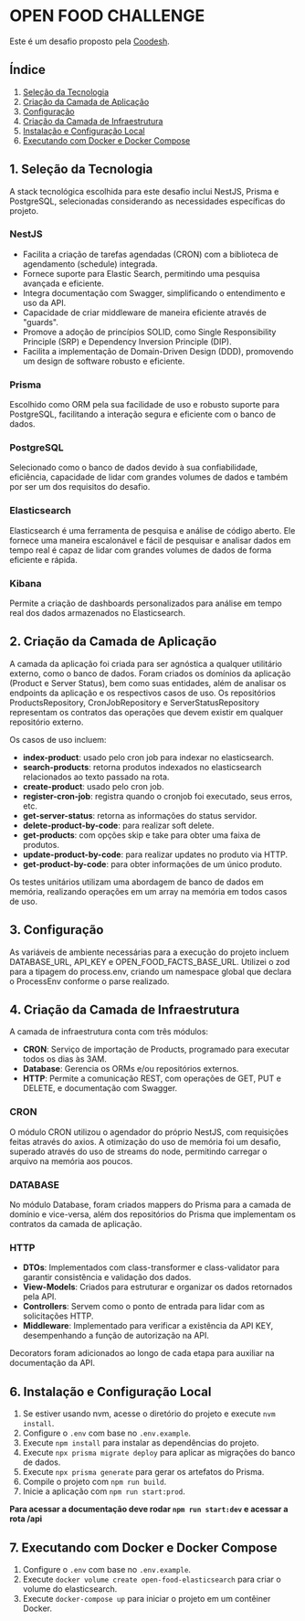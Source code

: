 # OPEN FOOD CHALLENGE

Este é um desafio proposto pela [Coodesh](https://coodesh.com/).

## Índice

1. [Seleção da Tecnologia](#selecao-da-tecnologia)
2. [Criação da Camada de Aplicação](#criacao-da-camada-de-aplicacao)
3. [Configuração](#configuracao)
4. [Criação da Camada de Infraestrutura](#criacao-da-camada-de-infraestrutura)
5. [Instalação e Configuração Local](#instalacao-e-configuracao-local)
6. [Executando com Docker e Docker Compose](#executando-com-docker-e-docker-compose)

<a name="selecao-da-tecnologia"></a>
## 1. Seleção da Tecnologia

A stack tecnológica escolhida para este desafio inclui NestJS, Prisma e PostgreSQL, selecionadas considerando as necessidades específicas do projeto.

### NestJS

- Facilita a criação de tarefas agendadas (CRON) com a biblioteca de agendamento (schedule) integrada.
- Fornece suporte para Elastic Search, permitindo uma pesquisa avançada e eficiente.
- Integra documentação com Swagger, simplificando o entendimento e uso da API.
- Capacidade de criar middleware de maneira eficiente através de "guards".
- Promove a adoção de princípios SOLID, como Single Responsibility Principle (SRP) e Dependency Inversion Principle (DIP).
- Facilita a implementação de Domain-Driven Design (DDD), promovendo um design de software robusto e eficiente.

### Prisma

Escolhido como ORM pela sua facilidade de uso e robusto suporte para PostgreSQL, facilitando a interação segura e eficiente com o banco de dados.

### PostgreSQL

Selecionado como o banco de dados devido à sua confiabilidade, eficiência, capacidade de lidar com grandes volumes de dados e também por ser um dos requisitos do desafio.

### Elasticsearch

Elasticsearch é uma ferramenta de pesquisa e análise de código aberto. Ele fornece uma maneira escalonável e fácil de pesquisar e analisar dados em tempo real é capaz de lidar com grandes volumes de dados de forma eficiente e rápida.

### Kibana

Permite a criação de dashboards personalizados para análise em tempo real dos dados armazenados no Elasticsearch.

<a name="criacao-da-camada-de-aplicacao"></a>
## 2. Criação da Camada de Aplicação

A camada da aplicação foi criada para ser agnóstica a qualquer utilitário externo, como o banco de dados. Foram criados os domínios da aplicação (Product e Server Status), bem como suas entidades, além de analisar os endpoints da aplicação e os respectivos casos de uso. Os repositórios ProductsRepository, CronJobRepository e ServerStatusRepository representam os contratos das operações que devem existir em qualquer repositório externo.

Os casos de uso incluem:

- **index-product**: usado pelo cron job para indexar no elasticsearch.
- **search-products**: retorna produtos indexados no elasticsearch relacionados ao texto passado na rota.
- **create-product**: usado pelo cron job.
- **register-cron-job**: registra quando o cronjob foi executado, seus erros, etc.
- **get-server-status**: retorna as informações do status servidor.
- **delete-product-by-code**: para realizar soft delete.
- **get-products**: com opções skip e take para obter uma faixa de produtos.
- **update-product-by-code**: para realizar updates no produto via HTTP.
- **get-product-by-code**: para obter informações de um único produto.

Os testes unitários utilizam uma abordagem de banco de dados em memória, realizando operações em um array na memória em todos casos de uso.

<a name="configuracao"></a>
## 3. Configuração

As variáveis de ambiente necessárias para a execução do projeto incluem DATABASE_URL, API_KEY e OPEN_FOOD_FACTS_BASE_URL. Utilizei o zod para a tipagem do process.env, criando um namespace global que declara o ProcessEnv conforme o parse realizado.

<a name="criacao-da-camada-de-infraestrutura"></a>
## 4. Criação da Camada de Infraestrutura

A camada de infraestrutura conta com três módulos:

- **CRON**: Serviço de importação de Products, programado para executar todos os dias às 3AM.
- **Database**: Gerencia os ORMs e/ou repositórios externos.
- **HTTP**: Permite a comunicação REST, com operações de GET, PUT e DELETE, e documentação com Swagger.

### CRON

O módulo CRON utilizou o agendador do próprio NestJS, com requisições feitas através do axios. A otimização do uso de memória foi um desafio, superado através do uso de streams do node, permitindo carregar o arquivo na memória aos poucos.

### DATABASE

No módulo Database, foram criados mappers do Prisma para a camada de domínio e vice-versa, além dos repositórios do Prisma que implementam os contratos da camada de aplicação.

### HTTP

- **DTOs**: Implementados com class-transformer e class-validator para garantir consistência e validação dos dados.
- **View-Models**: Criados para estruturar e organizar os dados retornados pela API.
- **Controllers**: Servem como o ponto de entrada para lidar com as solicitações HTTP.
- **Middleware**: Implementado para verificar a existência da API KEY, desempenhando a função de autorização na API.

Decorators foram adicionados ao longo de cada etapa para auxiliar na documentação da API.

<a name="instalacao-e-configuracao-local"></a>
## 6. Instalação e Configuração Local

1. Se estiver usando nvm, acesse o diretório do projeto e execute `nvm install`.
2. Configure o `.env` com base no `.env.example`.
3. Execute `npm install` para instalar as dependências do projeto.
4. Execute `npx prisma migrate deploy` para aplicar as migrações do banco de dados.
5. Execute `npx prisma generate` para gerar os artefatos do Prisma.
6. Compile o projeto com `npm run build`.
7. Inicie a aplicação com `npm run start:prod`. 

**Para acessar a documentação deve rodar `npm run start:dev` e acessar a rota /api**

<a name="executando-com-docker-e-docker-compose"></a>
## 7. Executando com Docker e Docker Compose

1. Configure o `.env` com base no `.env.example`.
2. Execute `docker volume create open-food-elasticsearch` para criar o volume do elasticsearch.
3. Execute `docker-compose up` para iniciar o projeto em um contêiner Docker.
